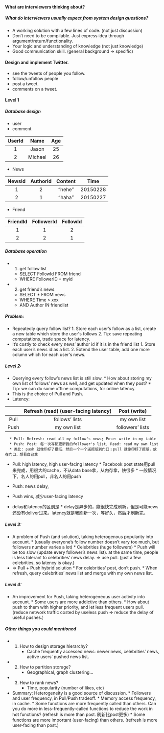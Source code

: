 #### What are interviewers thinking about?
##### What do interviewers usually expect from system design questions?
* A working solution with a few lines of code. (not just discussion)
* Don’t need to be compilable. Just express idea through argument/return/functionality.
* Your logic and understanding of knowledge (not just knowledge)
* Good communication skill. (general background -> specific)

#### Design and implement Twitter.
* see the tweets of people you follow.
* follow/unfollow people
* post a tweet.
* comments on a tweet.

#### Level 1
##### Database design
* user
* comment

| UserId | Name | Age | 
|:---:|:---:|:---:|
| 1 | Jason | 25 | 
| 2 | Michael | 26 |

* News

| NewsId | AuthorId | Content | Time |
|:---:|:---:|:---:|:--:|
| 1 | 2 | “hehe” | 20150228 | 
| 2 | 1 | “haha” | 20150227 |

* Friend 

| FriendId | FollowerId | FollowId |
|:---:|:---:|:---:|
| 1 | 1 | 2 |
| 2 | 2 | 1 |

##### Database operation
* 1. get follow list
    * SELECT FollowId FROM friend
    * WHERE FollowerID = myid
* 2. get friend’s news
    * SELECT * FROM news
    * WHERE Time > xxx
    * AND Author IN friendlist

##### Problem:
* Repeatedly query follow list?
      1. Store each user’s follow as a list, create a new table which store the user's follows 
      2. Tip: save repeating computations, trade space for latency.
* It’s costly to check every news’ author id if it is in the friend list
      1. Store each user’s news id as a list.
      2. Extend the user table, add one more column which for each user's news. 

##### Level 2:
* Querying every follow’s news list is still slow.
      * How about storing my own list of follows’ news as well, and get updated when they post?
      * Tip: we can do some offline computations, for online latency.
* This is the choice of Pull and Push.
* Latency:
   
| | Refresh (read) (user-facing latency) | Post (write) |
|:---:|:---:|:---:|
| Pull | follows’ lists | my own list |
| Push | my own list | followers’ lists |

      * Pull: Refresh: read all my follow's news; Pose: write in my table
      * Push: Post: 每一次写都更新我的follower's list, Read: read my own list 
      * 类比: push 就像印好了报纸，然后一个一个送报纸到门口；pull 就像印好了报纸，放在门口，想看自己拿
   
* Pull: high latency, high user-facing latency 
      * Facebook post state用pull来完成，用很大的cache，不从data base拿，从内存拿，快很多
      * 一般情况下，名人的用pull，非名人的用push
      
* Push: news delay, 
* Push wins, 减少user-facing latency 
* delay和latency的区别是
      * delay是异步的，能很快完成刷新，但是可能news还没有deliver过来。latency就是我刷新一次，等好久，然后才刷新完。

##### Level 3:
* A problem of Push (and solution), taking heterogenous popularity into account.
      * (usually everyone’s follow number doesn’t vary too much, but followers number varies a lot)
      * Celebrities (huge followers)
         * Push will be too slow (update every follower’s news list). at the same time, people is less tolerant to celebrities’ news delay. => use pull. (just a few celebrities, so latency is okay.)
* => Pull + Push hybrid solution
      * For celebrities’ post, don’t push.
      * When refresh, query celebrities’ news list and merge with my own news list.

##### Level 4:
* An improvement for Push, taking heterogeneous user activity into account.
      * Some users are more addictive than others.
         * How about push to them with higher priority, and let less frequent users pull. (reduce network traffic costed by useless push => reduce the delay of useful pushes.)
         
##### Other things you could mentioned 
* 1. How to design storage hierarchy?
      * Cache frequently accessed news: newer news, celebrities’ news, active users’ pushed news list.
* 2. How to partition storage?
      * Geographical, graph clustering…
* 3. How to rank news?
      * Time, popularity (number of likes, etc)
* Summary: Heterogeneity is a good source of discussion.
      * Followers and user frequency, in Pull/Push tradeoff.
      * Memory access frequency, in cache.
      * Some functions are more frequently called than others. Can you do more in less-frequently-called functions to reduce the work in hot functions? (refresh is more than post. 刷新比post更多)
      * Some functions are more important (user-facing) than others. (refresh is more user-facing than post.)
      

